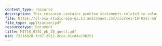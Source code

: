 ```yaml
---
content_type: resource
description: This resource contains problem statements related to velocity and acceleration.
file: https://ol-ocw-studio-app-qa.s3.amazonaws.com/courses/18-02sc-multivariable-calculus-fall-2010/72216820fcb729129ceab1cd4a79b291_MIT18_02SC_pb_20_quest.pdf
file_type: application/pdf
resourcetype: Document
title: MIT18_02SC_pb_20_quest.pdf
uid: 72216820-fcb7-2912-9cea-b1cd4a79b291
---
```


